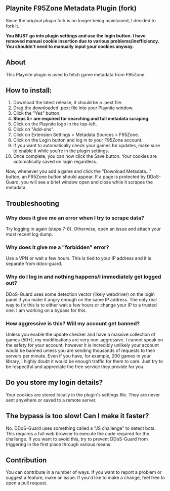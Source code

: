 ## Playnite F95Zone Metadata Plugin (fork)

Since the original plugin fork is no longer being maintained, I decided to fork it.

**You MUST go into plugin settings and use the login button. I have removed manual cookie insertion due to various problems/inefficiency. You shouldn't need to manually input your cookies anyway.**

## About
This Playnite plugin is used to fetch game metadata from F95Zone.

## How to install:
1. Download the latest release, it should be a .pext file. 
2. Drag the downloaded .pext file into your Playnite window. 
3. Click the "Yes" button. 
4. **Steps 5+ are required for searching and full metadata scraping.**
5. Click on the Playnite logo in the top-left. 
6. Click on "Add-ons". 
7. Click on Extension Settings > Metadata Sources > F95Zone. 
8. Click on the Login button and log in to your F95Zone account. 
9. If you want to automatically check your games for updates, make sure to enable it while you're in the plugin settings. 
10. Once complete, you can now click the Save button. Your cookies are automatically saved on login regardless. 

Now, whenever you add a game and click the "Download Metadata..." button, an F95Zone button should appear. If a page is protected by DDoS-Guard, you will see a brief window open and close while it scrapes the metadata. 

## Troubleshooting
### Why does it give me an error when I try to scrape data?
Try logging in again (steps 7-8). Otherwise, open an issue and attach your most recent log dump. 

### Why does it give me a "forbidden" error?
Use a VPN or wait a few hours. This is tied to your IP address and it is separate from ddos-guard. 

### Why do I log in and nothing happens/I immediately get logged out? 
DDoS-Guard uses some detection vector (likely webdriver) on the login panel if you make it angry enough on the same IP address. The only real way to fix this is to either wait a few hours or change your IP to a trusted one. I am working on a bypass for this. 

### How aggressive is this? Will my account get banned?
Unless you enable the update checker and have a massive collection of games (50+), my modifications are very non-aggressive. I cannot speak on the safety for your account, however it is incredibly unlikely your account would be banned unless you are sending thousands of requests to their servers per minute. Even if you have, for example, 200 games in your library, I highly doubt it would be enough traffic for them to care. Just try to be respectful and appreciate the free service they provide for you.

## Do you store my login details?
Your cookies are stored locally in the plugin's settings file. They are never sent anywhere or saved to a remote server.

## The bypass is too slow! Can I make it faster?
No. DDoS-Guard uses something called a "JS challenge" to detect bots. This requires a full web browser to execute the code required for the challenge. If you want to avoid this, try to prevent DDoS-Guard from triggering in the first place through various means.

## Contribution
You can contribute in a number of ways. If you want to report a problem or suggest a feature, make an issue.
If you'd like to make a change, feel free to open a pull request.
